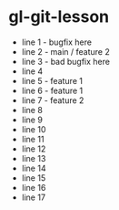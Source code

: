 # gl-git-lesson

- line 1 - bugfix here
- line 2 - main / feature 2
- line 3 - bad bugfix here
- line 4
- line 5 - feature 1
- line 6 - feature 1
- line 7 - feature 2
- line 8
- line 9
- line 10
- line 11
- line 12
- line 13
- line 14
- line 15
- line 16
- line 17
